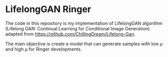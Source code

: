 # LifelongGAN Ringer

The code in this repository is my implementation of LifelongGAN algorithm (Lifelong GAN: Continual Learning for Conditional Image Generation) adapted from <https://github.com/ChillingDream/Lifelong-Gan>.

The main objective is create a model that can generate samples with low $\mu$ and high $\mu$ for Ringer developments.
